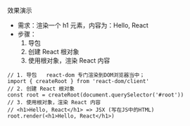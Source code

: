 效果演示
- 需求：渲染一个 h1 元素，内容为：Hello, React
- 步骤：
    1. 导包 
    2. 创建 React 根对象
    3. 使用根对象，渲染 React 内容
```
// 1. 导包   react-dom 专门渲染到DOM浏览器当中；
import { createRoot } from 'react-dom/client'
// 2. 创建 React 根对象
const root = createRoot(document.querySelector('#root'))
// 3. 使用根对象，渲染 React 内容
// <h1>Hello, React</h1> => JSX (写在JS中的HTML)
root.render(<h1>Hello, React</h1>)
```
